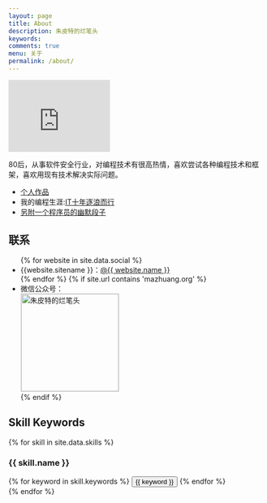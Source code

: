 ```yaml
---
layout: page
title: About
description: 朱皮特的烂笔头
keywords: 
comments: true
menu: 关于
permalink: /about/
---
```



<iframe src="https://githubbadge.appspot.com/bigsinger?s=1" style="border: 0;height: 142px;width: 200px;overflow: hidden;" frameBorder="0"></iframe>

80后，从事软件安全行业，对编程技术有很高热情，喜欢尝试各种编程技术和框架，喜欢用现有技术解决实际问题。

- [个人作品](https://www.zhupite.com/demo/)
- 我的编程生涯:[IT十年逐浪而行](https://www.zhupite.com/other/it10year.html)
- [另附一个程序员的幽默段子](https://www.zhupite.com/other/joke.html)


## 联系

<ul>
{% for website in site.data.social %}
<li>{{website.sitename }}：<a href="{{ website.url }}" target="_blank">@{{ website.name }}</a></li>
{% endfor %}
{% if site.url contains 'mazhuang.org' %}
<li>
微信公众号：<br />
<img style="height:192px;width:192px;border:1px solid lightgrey;" src="{{ assets_base_url }}/assets/images/qrcode.jpg" alt="朱皮特的烂笔头" />
</li>
{% endif %}
</ul>


## Skill Keywords

{% for skill in site.data.skills %}
### {{ skill.name }}
<div class="btn-inline">
{% for keyword in skill.keywords %}
<button class="btn btn-outline" type="button">{{ keyword }}</button>
{% endfor %}
</div>
{% endfor %}
